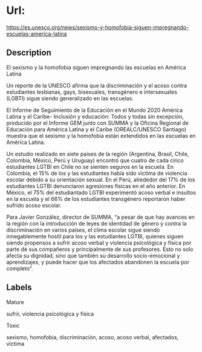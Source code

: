 # Url: 

https://es.unesco.org/news/sexismo-y-homofobia-siguen-impregnando-escuelas-america-latina

## Description 

El sexismo y la homofobia siguen impregnando las escuelas en América Latina

Un reporte de la UNESCO afirma que la discriminación y el acoso contra estudiantes lesbianas, gays, bisexuales, transgénero e intersexuales (LGBTI) sigue siendo generalizado en las escuelas.

El Informe de Seguimiento de la Educación en el Mundo 2020 América Latina y el Caribe- Inclusión y educación: Todos y todas sin excepción, producido por el Informe GEM junto con SUMMA y la Oficina Regional de Educación para América Latina y el Caribe (OREALC/UNESCO Santiago) muestra que el sexismo y la homofobia están extendidos en las escuelas en América Latina.

Un estudio realizado en siete países de la región (Argentina, Brasil, Chile, Colombia, México, Perú y Uruguay) encontró que cuatro de cada cinco estudiantes LGTBI en Chile no se sienten seguros en la escuela. En Colombia, el 15% de los y las estudiantes había sido víctima de violencia escolar debido a su orientación sexual. En el Perú, alrededor del 17% de los estudiantes LGTBI denunciaron agresiones físicas en el año anterior. En México, el 75% del estudiantado LGTBI experimentó acoso verbal e insultos en la escuela y el 66% de los estudiantes transgénero reportaron haber sufrido acoso escolar.

Para Javier González, director de SUMMA, “a pesar de que hay avances en la región con la introducción de leyes de identidad de género y contra la discriminación en varios países, el clima escolar sigue siendo innegablemente hostil para los y las estudiantes LGTBI, quienes siguen siendo propensos a sufrir acoso verbal y violencia psicológica y física por parte de sus compañeros y principalmente de sus profesores. Esto no solo afecta su dignidad, sino que también su desarrollo socio-emocional y aprendizajes, y puede hacer que los afectados abandonen la escuela por completo”.

## Labels 

Mature

sufrir, violencia psicológica y física

Toxic

 sexismo, homofobia, discriminación, acoso, acoso verbal, afectados, víctima 

